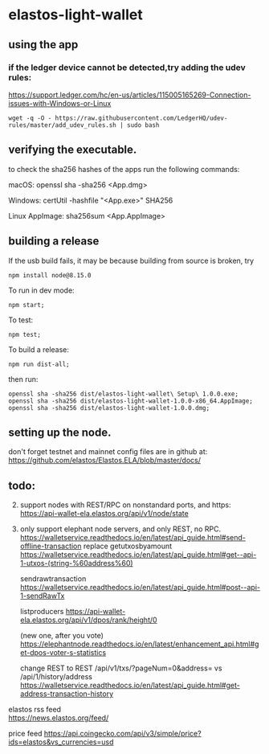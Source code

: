 # elastos-light-wallet

## using the app

### if the ledger device cannot be detected,try adding the udev rules:
https://support.ledger.com/hc/en-us/articles/115005165269-Connection-issues-with-Windows-or-Linux

```
wget -q -O - https://raw.githubusercontent.com/LedgerHQ/udev-rules/master/add_udev_rules.sh | sudo bash
```

## verifying the executable.

to check the sha256 hashes of the apps run the following commands:

macOS:
openssl sha -sha256 <App.dmg>

Windows:
certUtil -hashfile "<App.exe>" SHA256

Linux AppImage:
sha256sum <App.AppImage>

## building a release

If the usb build fails, it may be because building from source is broken, try
```
npm install node@8.15.0
```

To run in dev mode:
```
npm start;
```

To test:
```
npm test;
```

To build a release:
```
npm run dist-all;
```

then run:
```
openssl sha -sha256 dist/elastos-light-wallet\ Setup\ 1.0.0.exe;
openssl sha -sha256 dist/elastos-light-wallet-1.0.0-x86_64.AppImage;
openssl sha -sha256 dist/elastos-light-wallet-1.0.0.dmg;
```


## setting up the node.

don't forget testnet and mainnet config files are in github at: https://github.com/elastos/Elastos.ELA/blob/master/docs/

## todo:

2. support nodes with REST/RPC on nonstandard ports, and https:
  https://api-wallet-ela.elastos.org/api/v1/node/state
3. only support elephant node servers, and only REST, no RPC.
  https://walletservice.readthedocs.io/en/latest/api_guide.html#send-offline-transaction
  replace
    getutxosbyamount
      https://walletservice.readthedocs.io/en/latest/api_guide.html#get--api-1-utxos-(string-%60address%60)

    sendrawtransaction
      https://walletservice.readthedocs.io/en/latest/api_guide.html#post--api-1-sendRawTx

    listproducers
      https://api-wallet-ela.elastos.org/api/v1/dpos/rank/height/0

    (new one, after you vote)
      https://elephantnode.readthedocs.io/en/latest/enhancement_api.html#get-dpos-voter-s-statistics

    change REST to REST
      /api/v1/txs/?pageNum=0&address=
      vs
      /api/1/history/address
        https://walletservice.readthedocs.io/en/latest/api_guide.html#get-address-transaction-history

elastos rss feed        
    https://news.elastos.org/feed/

price feed
    https://api.coingecko.com/api/v3/simple/price?ids=elastos&vs_currencies=usd
